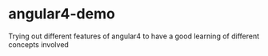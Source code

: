 # angular4-demo
Trying out different features of angular4 to have a good learning of different concepts involved
